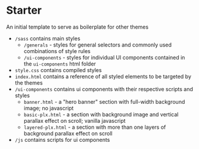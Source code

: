 # Starter

An initial template to serve as boilerplate for other themes

* `/sass` contains main styles
    * `/generals` - styles for general selectors and commonly used combinations of style rules
    * `/ui-components` - styles for individual UI components contained in the `ui-components` html folder
* `style.css` contains compiled styles
* `index.html` contains a reference of all styled elements to be targeted by the themes
* `/ui-components` contains ui components with their respective scripts and styles
    * `banner.html` - a "hero banner" section with full-width background image; no javascript
    * `basic-plx.html` - a section with background image and vertical parallax effect on scroll; vanilla javascript
    * `layered-plx.html` - a section with more than one layers of background parallax effect on scroll
* `/js` contains scripts for ui components